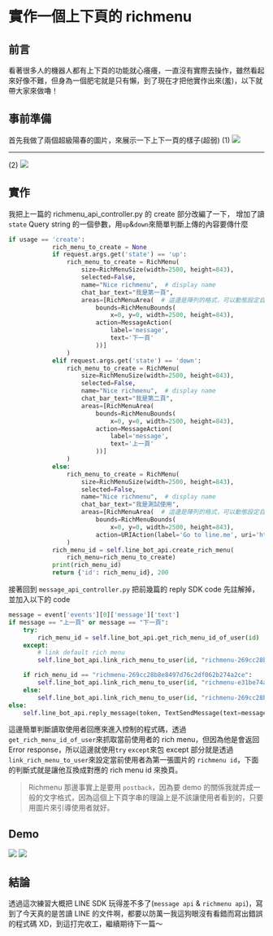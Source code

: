 # 實作一個上下頁的 richmenu

## 前言

看著很多人的機器人都有上下頁的功能就心癢癢，一直沒有實際去操作，雖然看起來好像不難，但身為一個肥宅就是只有懶，到了現在才把他實作出來(羞)，以下就帶大家來做嚕！

## 事前準備

首先我做了兩個超級陽春的圖片，來展示一下上下一頁的樣子(超弱)
(1)
![](https://i.imgur.com/Rs5jnJ8.png)

---

(2)
![](https://i.imgur.com/97XG3mv.png)

## 實作

我把上一篇的 richmenu_api_controller.py 的 create 部分改編了一下，
增加了讀 `state` Query string 的一個參數，用`up`&`down`來簡單判斷上傳的內容要傳什麼

```python
if usage == 'create':
            rich_menu_to_create = None
            if request.args.get('state') == 'up':
                rich_menu_to_create = RichMenu(
                    size=RichMenuSize(width=2500, height=843),
                    selected=False,
                    name="Nice richmenu",  # display name
                    chat_bar_text="我是第一頁",
                    areas=[RichMenuArea(  # 這邊是陣列的格式，可以動態設定自己要的區域想要有什麼功能
                        bounds=RichMenuBounds(
                            x=0, y=0, width=2500, height=843),
                        action=MessageAction(
                            label='message',
                            text='下一頁'
                        ))]
                )
            elif request.args.get('state') == 'down':
                rich_menu_to_create = RichMenu(
                    size=RichMenuSize(width=2500, height=843),
                    selected=False,
                    name="Nice richmenu",  # display name
                    chat_bar_text="我是第二頁",
                    areas=[RichMenuArea(
                        bounds=RichMenuBounds(
                            x=0, y=0, width=2500, height=843),
                        action=MessageAction(
                            label='message',
                            text='上一頁'
                        ))]
                )
            else:
                rich_menu_to_create = RichMenu(
                    size=RichMenuSize(width=2500, height=843),
                    selected=False,
                    name="Nice richmenu",  # display name
                    chat_bar_text="我是測試使用",
                    areas=[RichMenuArea(  # 這邊是陣列的格式，可以動態設定自己要的區域想要有什麼功能
                        bounds=RichMenuBounds(
                            x=0, y=0, width=2500, height=843),
                        action=URIAction(label='Go to line.me', uri='https://line.me'))]
                )
            rich_menu_id = self.line_bot_api.create_rich_menu(
                rich_menu=rich_menu_to_create)
            print(rich_menu_id)
            return {'id': rich_menu_id}, 200
```

接著回到 `message_api_controller.py` 把前幾篇的 reply SDK code 先註解掉，並加入以下的 code

```python
message = event['events'][0]['message']['text']
if message == "上一頁" or message == "下一頁":
    try:
        rich_menu_id = self.line_bot_api.get_rich_menu_id_of_user(id)
    except:
        # link default rich menu
        self.line_bot_api.link_rich_menu_to_user(id, "richmenu-269cc28b8e8497d76c2df062b274a2ce")

    if rich_menu_id == "richmenu-269cc28b8e8497d76c2df062b274a2ce":
        self.line_bot_api.link_rich_menu_to_user(id, "richmenu-e31be74ad7e577b4752ab70c9c2a3fba")
    else:
        self.line_bot_api.link_rich_menu_to_user(id, "richmenu-269cc28b8e8497d76c2df062b274a2ce")
else:
    self.line_bot_api.reply_message(token, TextSendMessage(text=message))
```

這邊簡單判斷讀取使用者回應來進入控制的程式碼，透過`get_rich_menu_id_of_user`來抓取當前使用者的 rich menu，但因為他是會返回 Error response，所以這邊就使用`try` `except`來包
except 部分就是透過`link_rich_menu_to_user`來設定當前使用者為第一張圖片的 `richmenu id`，下面的判斷式就是讓他互換成對應的 rich menu id 來換頁。

> Richmenu 那邊事實上是要用 `postback`，因為要 demo 的關係我就弄成一般的文字格式，因為這個上下頁字串的理論上是不該讓使用者看到的，只要用圖片來引導使用者就好。

## Demo

![](https://i.imgur.com/QL3m90U.png)
![](https://i.imgur.com/DhBRsyT.png)

## 結論

透過這次練習大概把 LINE SDK 玩得差不多了(`message api` & `richmenu api`)，寫到了今天真的是苦讀 LINE 的文件啊，都要以防萬一我這狗眼沒有看錯而寫出錯誤的程式碼 XD，到這打完收工，繼續期待下一篇～

